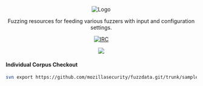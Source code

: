 <p align="center">
  <img src="https://github.com/posidron/posidron.github.io/raw/master/static/images/fuzzdata.png" alt="Logo" />
</p>

<p align="center">
  Fuzzing resources for feeding various fuzzers with input and configuration settings.
</p>

<p align="center">
  <a href="https://www.irccloud.com/invite?channel=%23fuzzing&amp;hostname=irc.mozilla.org&amp;port=6697&amp;ssl=1"><img src="https://img.shields.io/badge/IRC-%23fuzzing-1e72ff.svg?style=flat" alt="IRC"></a>
</p>

<p align="center">
  <img src="https://github.com/posidron/posidron.github.io/blob/master/static/images/webp.gif?raw=true" />
</p>

#### Individual Corpus Checkout

```bash
svn export https://github.com/mozillasecurity/fuzzdata.git/trunk/samples/XYZ corpora/
```
